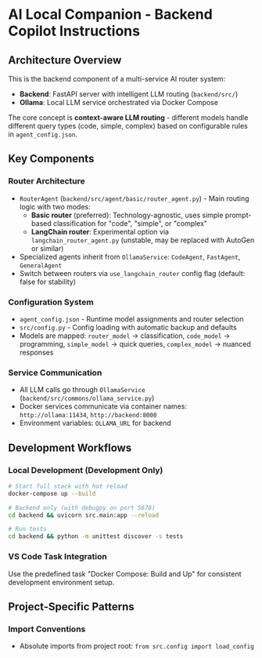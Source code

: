 # AI Local Companion - Backend Copilot Instructions

## Architecture Overview

This is the backend component of a multi-service AI router system:
- **Backend**: FastAPI server with intelligent LLM routing (`backend/src/`)
- **Ollama**: Local LLM service orchestrated via Docker Compose

The core concept is **context-aware LLM routing** - different models handle different query types (code, simple, complex) based on configurable rules in `agent_config.json`.

## Key Components

### Router Architecture
- `RouterAgent` (`backend/src/agent/basic/router_agent.py`) - Main routing logic with two modes:
  - **Basic router** (preferred): Technology-agnostic, uses simple prompt-based classification for "code", "simple", or "complex"
  - **LangChain router**: Experimental option via `langchain_router_agent.py` (unstable, may be replaced with AutoGen or similar)
- Specialized agents inherit from `OllamaService`: `CodeAgent`, `FastAgent`, `GeneralAgent`
- Switch between routers via `use_langchain_router` config flag (default: false for stability)

### Configuration System
- `agent_config.json` - Runtime model assignments and router selection
- `src/config.py` - Config loading with automatic backup and defaults
- Models are mapped: `router_model` → classification, `code_model` → programming, `simple_model` → quick queries, `complex_model` → nuanced responses

### Service Communication
- All LLM calls go through `OllamaService` (`backend/src/commons/ollama_service.py`)
- Docker services communicate via container names: `http://ollama:11434`, `http://backend:8000`
- Environment variables: `OLLAMA_URL` for backend

## Development Workflows

### Local Development (Development Only)
```bash
# Start full stack with hot reload
docker-compose up --build

# Backend only (with debugpy on port 5678)
cd backend && uvicorn src.main:app --reload

# Run tests
cd backend && python -m unittest discover -s tests
```

### VS Code Task Integration
Use the predefined task "Docker Compose: Build and Up" for consistent development environment setup.

## Project-Specific Patterns

### Import Conventions
- Absolute imports from project root: `from src.config import load_config`